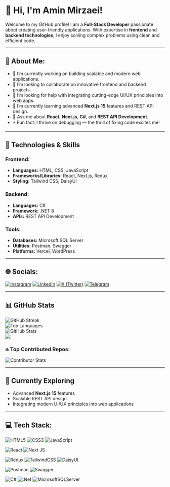 # 👋 Hi, I'm Amin Mirzaei!

Welcome to my GitHub profile! I am a **Full-Stack Developer** passionate about creating user-friendly applications. With expertise in **frontend** and **backend technologies**, I enjoy solving complex problems using clean and efficient code.

---

## 💫 About Me:
- 🔭 I’m currently working on building scalable and modern web applications.  
- 👯 I’m looking to collaborate on innovative frontend and backend projects.  
- 🤝 I’m looking for help with integrating cutting-edge UI/UX principles into web apps.  
- 🌱 I’m currently learning advanced **Next.js 15** features and REST API design.  
- 💬 Ask me about **React**, **Next.js**, **C#**, and **REST API Development**.  
- ⚡ Fun fact: I thrive on debugging — the thrill of fixing code excites me!

---

## 🔧 Technologies & Skills

### Frontend:
- **Languages:** HTML, CSS, JavaScript  
- **Frameworks/Libraries:** React, Next.js, Redux  
- **Styling:** Tailwind CSS, DaisyUI  

### Backend:
- **Languages:** C#  
- **Framework:** .NET 8  
- **APIs:** REST API Development  

### Tools:
- **Databases:** Microsoft SQL Server  
- **Utilities:** Postman, Swagger  
- **Platforms:** Vercel, WordPress  

---

## 🌐 Socials:
[![Instagram](https://img.shields.io/badge/Instagram-%23E4405F.svg?logo=Instagram&logoColor=white)](https://instagram.com/aminmirzaeico) 
[![LinkedIn](https://img.shields.io/badge/LinkedIn-%230A66C2.svg?logo=linkedin&logoColor=white)](https://linkedin.com/in/aminmirzaei) 
[![X (Twitter)](https://img.shields.io/badge/X-black.svg?logo=X&logoColor=white)](https://x.com/aminmirzaeico) 
[![Telegram](https://img.shields.io/badge/Telegram-%2326A5E4.svg?logo=telegram&logoColor=white)](https://t.me/aminmirzaeico)  

---

## 📊 GitHub Stats
![GitHub Streak](https://github-readme-streak-stats.herokuapp.com/?user=aminmirzaeico&theme=tokyonight&hide_border=true&exclude_days=Fri)  
![Top Languages](https://github-readme-stats.vercel.app/api/top-langs/?username=aminmirzaeico&theme=tokyonight&layout=compact&hide_border=true)  
![GitHub Stats](https://github-readme-stats.vercel.app/api?username=aminmirzaeico&theme=tokyonight&hide_border=true&include_all_commits=true&count_private=true)  
[![](https://visitcount.itsvg.in/api?id=aminmirzaeico&icon=2&color=7)](https://visitcount.itsvg.in)

### 🔝 Top Contributed Repos:
![Contributor Stats](https://github-contributor-stats.vercel.app/api?username=aminmirzaeico&limit=5&theme=tokyonight&combine_all_yearly_contributions=true)  

---

## 🌱 Currently Exploring
- Advanced **Next.js 15** features  
- Scalable REST API design  
- Integrating modern UI/UX principles into web applications  

---

## 💻 Tech Stack:
![HTML5](https://img.shields.io/badge/html5-%23E34F26.svg?style=flat&logo=html5&logoColor=white)
![CSS3](https://img.shields.io/badge/css3-%231572B6.svg?style=flat&logo=css3&logoColor=white) 
![JavaScript](https://img.shields.io/badge/javascript-%23323330.svg?style=flat&logo=javascript&logoColor=%23F7DF1E) 

![React](https://img.shields.io/badge/react-%2320232a.svg?style=flat&logo=react&logoColor=%2361DAFB) 
![Next JS](https://img.shields.io/badge/Next-black?style=flat&logo=next.js&logoColor=white) 

![Redux](https://img.shields.io/badge/redux-%23593d88.svg?style=flat&logo=redux&logoColor=white) 
![TailwindCSS](https://img.shields.io/badge/tailwindcss-%2338B2AC.svg?style=flat&logo=tailwind-css&logoColor=white) 
![DaisyUI](https://img.shields.io/badge/daisyui-5A0EF8?style=flat&logo=daisyui&logoColor=white) 

![Postman](https://img.shields.io/badge/Postman-FF6C37?style=flat&logo=postman&logoColor=white) 
![Swagger](https://img.shields.io/badge/-Swagger-%23Clojure?style=flat&logo=swagger&logoColor=white)  

![C#](https://img.shields.io/badge/c%23-%23239120.svg?style=flat&logo=csharp&logoColor=white)
![.Net](https://img.shields.io/badge/.NET-5C2D91?style=flat&logo=.net&logoColor=white) 
![MicrosoftSQLServer](https://img.shields.io/badge/Microsoft%20SQL%20Server-CC2927?style=flat&logo=microsoft%20sql%20server&logoColor=white) 
